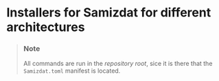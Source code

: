 # Installers for Samizdat for different architectures

> ### Note
> All commands are run in the _repository root_, sice it is there that the `Samizdat.toml` manifest is located.
